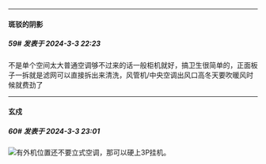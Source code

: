 ﻿
*****

####  斑驳的阴影  
##### 59#       发表于 2024-3-3 22:23

不是单个空间太大普通空调够不过来的话一般柜机就好，搞卫生很简单的，正面板子一拆就是滤网可以直接拆出来清洗，风管机/中央空调出风口高冬天要吹暖风时候就费劲了


*****

####  玄戍  
##### 60#       发表于 2024-3-3 23:01

<img src="https://static.saraba1st.com/image/smiley/face2017/053.png" referrerpolicy="no-referrer">有外机位置还不要立式空调，那可以硬上3P挂机。

